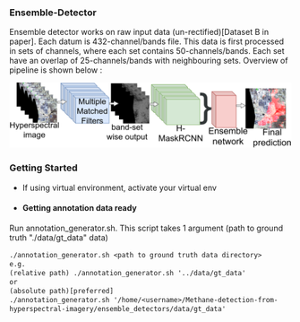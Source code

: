 ### Ensemble-Detector
Ensemble detector works on raw input data (un-rectified)[Dataset B in paper]. Each datum is 432-channel/bands file. This data is first processed in sets of channels, where each set contains 50-channels/bands. Each set have an overlap of 25-channels/bands with neighbouring sets. Overview of pipeline is shown below :

<img src="./.readme_files/method_overview.png" width="600">

### Getting Started
- If using virtual environment, activate your virtual env
- #### Getting annotation data ready
 
 Run annotation_generator.sh. This script takes 1 argument (path to ground truth "./data/gt_data" data)
 
 ```
 ./annotation_generator.sh <path to ground truth data directory>
 e.g.
 (relative path) ./annotation_generator.sh '../data/gt_data'
 or
 (absolute path)[preferred]
 ./annotation_generator.sh '/home/<username>/Methane-detection-from-hyperspectral-imagery/ensemble_detectors/data/gt_data'
 ```
 
